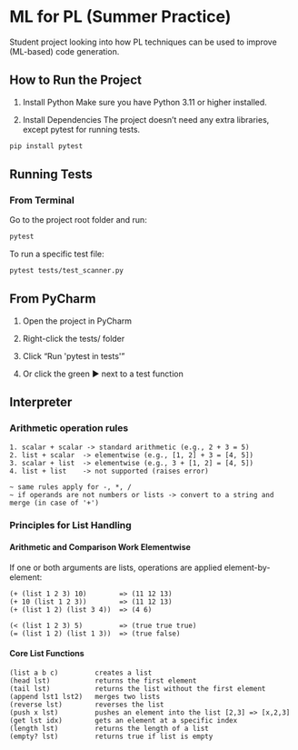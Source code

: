 # ML for PL (Summer Practice)

Student project looking into how PL techniques can be used
to improve (ML-based) code generation.

## How to Run the Project
1. Install Python
Make sure you have Python 3.11 or higher installed.

2. Install Dependencies
The project doesn’t need any extra libraries, except pytest for running tests.

```bash
pip install pytest
```

## Running Tests
### From Terminal

Go to the project root folder and run:

```bash
pytest
```

To run a specific test file:

```bash
pytest tests/test_scanner.py
```

## From PyCharm

1. Open the project in PyCharm

2. Right-click the tests/ folder

3. Click “Run 'pytest in tests'”

4. Or click the green ▶️ next to a test function

## Interpreter
### Arithmetic operation rules
```
1. scalar + scalar -> standard arithmetic (e.g., 2 + 3 = 5)
2. list + scalar  -> elementwise (e.g., [1, 2] + 3 = [4, 5])
3. scalar + list  -> elementwise (e.g., 3 + [1, 2] = [4, 5])
4. list + list    -> not supported (raises error)

~ same rules apply for -, *, /
~ if operands are not numbers or lists -> convert to a string and merge (in case of '+')
```


### Principles for List Handling

#### Arithmetic and Comparison Work Elementwise
If one or both arguments are lists, operations are applied element-by-element:

```
(+ (list 1 2 3) 10)        => (11 12 13)
(+ 10 (list 1 2 3))        => (11 12 13)
(+ (list 1 2) (list 3 4))  => (4 6)

(< (list 1 2 3) 5)         => (true true true)
(= (list 1 2) (list 1 3))  => (true false)
```

#### Core List Functions

```
(list a b c)         creates a list
(head lst)           returns the first element
(tail lst)           returns the list without the first element
(append lst1 lst2)   merges two lists
(reverse lst)        reverses the list
(push x lst)         pushes an element into the list [2,3] => [x,2,3]
(get lst idx)        gets an element at a specific index
(length lst)         returns the length of a list
(empty? lst)         returns true if list is empty
```